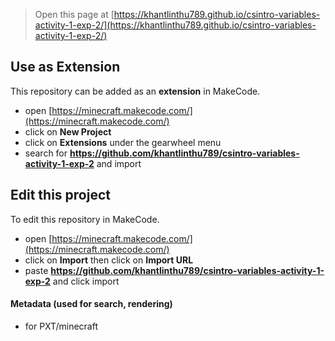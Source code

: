 
> Open this page at [https://khantlinthu789.github.io/csintro-variables-activity-1-exp-2/](https://khantlinthu789.github.io/csintro-variables-activity-1-exp-2/)

## Use as Extension

This repository can be added as an **extension** in MakeCode.

* open [https://minecraft.makecode.com/](https://minecraft.makecode.com/)
* click on **New Project**
* click on **Extensions** under the gearwheel menu
* search for **https://github.com/khantlinthu789/csintro-variables-activity-1-exp-2** and import

## Edit this project

To edit this repository in MakeCode.

* open [https://minecraft.makecode.com/](https://minecraft.makecode.com/)
* click on **Import** then click on **Import URL**
* paste **https://github.com/khantlinthu789/csintro-variables-activity-1-exp-2** and click import

#### Metadata (used for search, rendering)

* for PXT/minecraft
<script src="https://makecode.com/gh-pages-embed.js"></script><script>makeCodeRender("{{ site.makecode.home_url }}", "{{ site.github.owner_name }}/{{ site.github.repository_name }}");</script>
